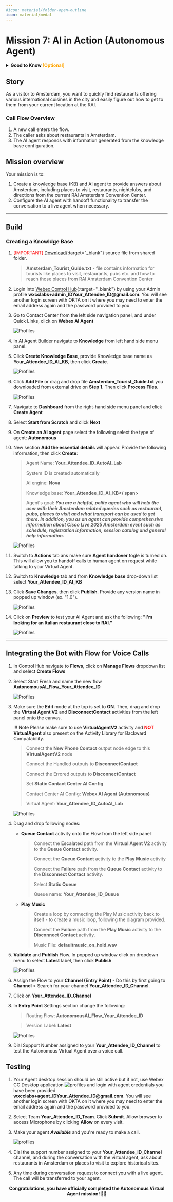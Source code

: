 ```yaml
---
#icon: material/folder-open-outline
icon: material/medal
---
```




# Mission 7: AI in Action (Autonomous Agent)


**<details><summary>Good to Know <span style="color: orange;">[Optional]</span></summary>**

### AI Autonomous Agent Overview

The Autonomous AI Agent for performing actions can handle various tasks, including:

  - Natural Language Processing (NLP)—Understand and respond to human language in a natural and conversational manner.
  - Decision making—Make informed choices based on available information and predefined rules.
  - Automation—Automate repetitive or time-consuming tasks.
</details>


## Story

As a visitor to Amsterdam, you want to quickly find restaurants offering various international cuisines in the city and easily figure out how to get to them from your current location at the RAI.

### Call Flow Overview

1. A new call enters the flow. </br>
2. The caller asks about restaurants in Amsterdam.</br>
3. The AI agent responds with information generated from the knowledge base configuration.</br>

## Mission overview
Your mission is to:

1. Create a knowledge base (KB) and AI agent to provide answers about Amsterdam, including places to visit, restaurants, nightclubs, and directions from the current RAI Amsterdam Convention Center.</br>
2. Configure the AI agent with handoff functionality to transfer the conversation to a live agent when necessary.</br>

---

## Build

### Creating a Knowldge Base

1. <span style="color: red;">[IMPORTANT]</span> [Download](https://drive.google.com/drive/folders/1b8x_om4rQonuJ52wRYif1LPP5qEX4RDI?usp=sharing){:target="_blank"} source file from shared folder.
    
    > 
    > **Amsterdam_Tourist_Guide.txt** - file contains information for tourists like places to visit, restaurants, pubs etc. and how to reach those places from RAI Amsterdam Convention Center
    >

2. Login into [Webex Control Hub](https://admin.webex.com){:target="_blank"} by using your Admin profile **<span class="attendee-id-container">wxcclabs+admin_ID<span class="attendee-id-placeholder" data-prefix="wxcclabs+admin_ID" data-suffix="@gmail.com">Your_Attendee_ID</span>@gmail.com<span class="copy" title="Click to copy!"></span></span>**. You will see another login screen with OKTA on it where you may need to enter the email address again and the password provided to you.

3. Go to Contact Center from the left side navigation panel, and under Quick Links, click on **Webex AI Agent**

    ![Profiles](../graphics/Lab1/L1M6_OpenWebexAI.gif)  

4. In AI Agent Builder navigate to **Knowledge** from left hand side menu panel. 

5. Click **Create Knowledge Base**, provide Knowledge base name as **<span class="attendee-id-container"><span class="attendee-id-placeholder" data-suffix="_AI_KB">Your_Attendee_ID</span>_AI_KB<span class="copy" title="Click to copy!"></span></span>**, then click **Create**.

    ![Profiles](../graphics/Lab1/L1M7_AIKBCreate.gif)

6. Click **Add File** or drag and drop file **Amsterdam_Tourist_Guide.txt** you downloaded from external drive on **Step 1**. Then click **Process Files**.

    ![Profiles](../graphics/Lab1/L1M7_AIKBFileUpload.gif)

7. Navigate to **Dashboard** from the right-hand side menu panel and click **Create Agent**
8. Select **Start from Scratch** and click **Next**
9. On **Create an AI agent** page select the following select the type of agent: **Autonomous**

10. New section **Add the essential details** will appear. Provide the following information, then click **Create**:

    > Agent Name: **<span class="attendee-id-container"><span class="attendee-id-placeholder" data-suffix="_AutoAI_Lab">Your_Attendee_ID</span>_AutoAI_Lab<span   class="copy" title="Click to copy!"></span></span>**
    >
    > System ID is created automatically
    >
    > AI engine: **Nova**
    >
    > Knowledge base: **<span class="attendee-id-container"><span class="attendee-id-placeholder" data-suffix="_AI_KB">Your_Attendee_ID</span>_AI_KB<span class="copy"></  span></span>**
    > 
    > Agent's goal: ***You are a helpful, polite agent who will help the user with their Amsterdam related queries such as restaurant, pubs, places to visit and what   transport can be used to get there. In addition, you as an agent can provide comprehensive information about Cisco Live 2025 Amsterdam event such as schedule,   registration information, session catalog and general help information.***<span class="copy-static" title="Click to copy!" data-copy-text="You are a helpful, polite   agent who will help the user with their Amsterdam related queries such as restaurant, pubs, places to visit and what transport can be used to get there. In   addition, you as an agent can provide comprehensive information about Cisco Live 2025 Amsterdam event such as schedule, registration information, session catalog   and general help information."><span class="copy"></span></span>


    ![Profiles](../graphics/Lab1/AITrack_AIAgentCreate.gif)


11. Switch to **Actions** tab ans make sure **Agent handover** togle is turned on. This will allow you to handoff calls to human agent on request while talking to your Virtual Agent.

12. Switch to **Knowledge** tab and from **Knowledge base** drop-down list select **<span class="attendee-id-container"><span class="attendee-id-placeholder" data-suffix="_AI_KB">Your_Attendee_ID</span>_AI_KB<span class="copy" title="Click to copy!"></span></span>**

13. Click **Save Changes**, then click **Publish**. Provide any version name in popped up window (ex. "1.0").

    ![Profiles](../graphics/Lab1/AITrack_AIAgentaMapKB.gif)

14. Click on **Preview** to test your AI Agent and ask the following: **"I'm looking for an Italian restaurant close to RAI."**<span class="copy-static" title="Click to copy!" data-copy-text="I'm looking for an Italian restaurant close to RAI."><span class="copy"></span></span>

    ![Profiles](../graphics/Lab1/L1M7_AIAgentPreview.png)

---

## Integrating the Bot with Flow for Voice Calls

1. In Control Hub navigate to **Flows**, click on **Manage Flows** dropdown list and select **Create Flows**

2. Select Start Fresh and name the new flow **<span class="attendee-id-container">AutonomousAI_Flow_<span class="attendee-id-placeholder" data-prefix="AutonomousAI_Flow_">Your_Attendee_ID</span><span class="copy" title="Click to copy!"></span></span>**

    ![Profiles](../graphics/Lab1/L1M7_AutonomousAI_Flow_CreateFlow.gif)  

3. Make sure the **Edit** mode at the top is set to **ON**. Then, drag and drop the **Virtual Agent V2** and **DisconnectContact** activities from the left panel onto the canvas.

    !!! Note
        Please make sure to use **VirtualAgentV2** activity and <span style="color: red;">**NOT**</span> **VirtualAgent** also present on the Activity Library for Backward Compatability.

    > Connect the **New Phone Contact** output node edge to this **VirtualAgentV2** node
    >
    > Connect the Handled outputs to **DisconnectContact** 
    >
    > Connect the Errored outputs to **DisconnectContact** 
    >
    > Set **Static Contact Center AI Config**
    >
    > Contact Center AI Config: **Webex AI Agent (Autonomous)**
    >
    > Virtual Agent: **<span class="attendee-id-container"><span class="attendee-id-placeholder" data-suffix="_AutoAI_Lab">Your_Attendee_ID</span>_AutoAI_Lab<span class="copy" title="Click to copy!"></span></span>**

    ![Profiles](../graphics/Lab1/L1M7_AutonomousAI_Flow_AddVAv2.gif)  

4. Drag and drop following nodes:

    - **Queue Contact** activity onto the Flow from the left side panel

      >
      > Connect the **Escalated** path from the **Virtual Agent V2** activity to the **Queue Contact** activity.
      >
      > Connect the **Queue Contact** activity to the **Play Music** activity
      >
      > Connect the **Failure** path from the **Queue Contact** activity to the **Disconnect Contact** activity.
      > 
      > Select **Static Queue**
      > 
      > Queue name: **<span class="attendee-id-container"><span class="attendee-id-placeholder" data-suffix="_Queue">Your_Attendee_ID</span>_Queue<span class="copy" title="Click to copy!"></span></span>**
      > 

    - **Play Music**

      >
      > Create a loop by connecting the Play Music activity back to itself - to create a music loop, following the diagram provided.
      >
      > Connect the **Failure** path from the **Play Music** activity to the **Disconnect Contact** activity.
      > 
      > Music File: **defaultmusic_on_hold.wav**
      >
  
5. **Validate** and **Publish** Flow. In popped up window click on dropdown menu to select **Latest** label, then click **Publish**  

    ![Profiles](../graphics/Lab1/L1M7_AutonomousAI_Flow_AddQueue.gif)  

6. Assign the Flow to your **Channel (Entry Point)** - Do this by first going to **Channel** > Search for your channel **<span class="attendee-id-placeholder">Your_Attendee_ID</span>_Channel**.
7. Click on **<span class="attendee-id-placeholder">Your_Attendee_ID</span>_Channel**
8. In **Entry Point** Settings section change the following:

    > Routing Flow: **<span class="attendee-id-container">AutonomousAI_Flow_<span class="attendee-id-placeholder" data-prefix="AutonomousAI_Flow_">Your_Attendee_ID</span><span class="copy" title="Click to copy!"></span></span>**

    > Version Label: **Latest**

    ![Profiles](../graphics/Lab1/L1M7_AutonomousAI_FlowtoEP.gif)  

9. Dial Support Number assigned to your **<span class="attendee-id-placeholder">Your_Attendee_ID</span>_Channel** to test the Autonomous Virtual Agent over a voice call.


## Testing

1. Your Agent desktop session should be still active but if not, use Webex CC Desktop application ![profiles](../graphics/overview/Desktop_Icon40x40.png)  and login with agent credentials you have been provided **<span class="attendee-id-container">wxcclabs+agent_ID<span class="attendee-id-placeholder" data-prefix="wxcclabs+agent_ID" data-suffix="@gmail.com">Your_Attendee_ID</span>@gmail.com<span class="copy" title="Click to copy!"></span></span>**. You will see another login screen with OKTA on it where you may need to enter the email address again and the password provided to you. 
2. Select Team **<span class="attendee-id-container"><span class="attendee-id-placeholder" data-suffix="_Team">Your_Attendee_ID</span>_Team<span class="copy" title="Click to copy!"></span></span>**. Click **Submit**. Allow browser to access Microphone by clicking **Allow** on every visit.
3. Make your agent ***Available*** and you're ready to make a call.

    ![profiles](../graphics/Lab1/5-Agent_Login.gif)

4. Dial the support number assigned to your **<span class="attendee-id-placeholder">Your_Attendee_ID</span>_Channel** channel, and during the conversation with the virtual agent, ask about restaurants in Amsterdam or places to visit to explore historical sites.

5. Any time during conversation request to connect you with a live agent. The call will be transferred to your agent.

<p style="text-align:center"><strong>Congratulations, you have officially completed the Autonomous Virtual Agent mission! 🎉🎉 </strong></p>
